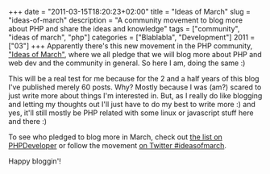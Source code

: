 +++
date = "2011-03-15T18:20:23+02:00"
title = "Ideas of March"
slug = "ideas-of-march"
description = "A community movement to blog more about PHP and share the ideas and knowledge"
tags = ["community", "ideas of march", "php"]
categories = ["Blablabla", "Development"]
2011 = ["03"]
+++
Apparently there's this new movement in the PHP community, <a href="http://www.phpdeveloper.org/news/16047">"Ideas of March"</a>, where we all pledge that we will blog more about PHP and web dev and the community in general. So here I am, doing the same :)

This will be a real test for me because for the 2 and a half years of this blog I've published merely 60 posts. Why? Mostly because I was (am?) scared to just write more about things I'm interested in. But, as I really do like blogging and letting my thoughts out I'll just have to do my best to write more :) and yes, it'll still mostly be PHP related with some linux or javascript stuff here and there :)

To see who pledged to blog more in March, check out <a href="http://www.phpdeveloper.org/news/16047">the list on PHPDeveloper</a> or follow the movement <a href="http://search.twitter.com/search?q=%23ideasofmarch">on Twitter #ideasofmarch</a>.

Happy bloggin'!

